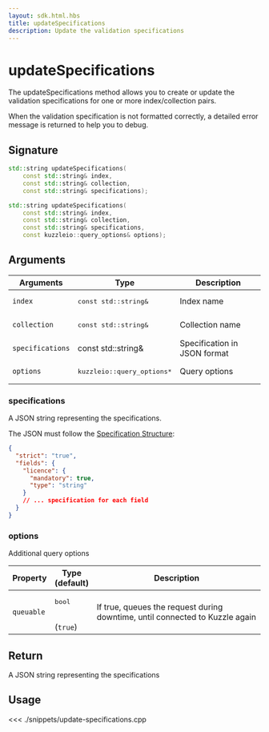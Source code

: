 ```yaml
---
layout: sdk.html.hbs
title: updateSpecifications
description: Update the validation specifications
---
```


# updateSpecifications

The updateSpecifications method allows you to create or update the validation specifications for one or more index/collection pairs.

When the validation specification is not formatted correctly, a detailed error message is returned to help you to debug.

## Signature

```cpp
std::string updateSpecifications(
    const std::string& index,
    const std::string& collection,
    const std::string& specifications);

std::string updateSpecifications(
    const std::string& index,
    const std::string& collection,
    const std::string& specifications,
    const kuzzleio::query_options& options);
```

## Arguments

| Arguments        | Type                                 | Description                  |
| ---------------- | ------------------------------------ | ---------------------------- |
| `index`          | <pre>const std::string&</pre>        | Index name                   |
| `collection`     | <pre>const std::string&</pre>        | Collection name              |
| `specifications` | const std::string&                   | Specification in JSON format | yes |
| `options`        | <pre>kuzzleio::query_options\*</pre> | Query options                |

### specifications

A JSON string representing the specifications.

The JSON must follow the [Specification Structure](/guide/1/datavalidation/schema/):

```json
{
  "strict": "true",
  "fields": {
    "licence": {
      "mandatory": true,
      "type": "string"
    }
    // ... specification for each field
  }
}
```

### options

Additional query options

| Property   | Type<br/>(default)           | Description                                                                  |
| ---------- | ---------------------------- | ---------------------------------------------------------------------------- |
| `queuable` | <pre>bool</pre><br/>(`true`) | If true, queues the request during downtime, until connected to Kuzzle again |

## Return

A JSON string representing the specifications

## Usage

<<< ./snippets/update-specifications.cpp
